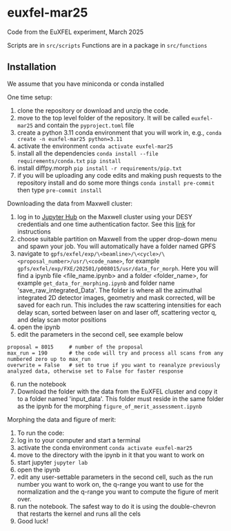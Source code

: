 # euxfel-mar25

Code from the EuXFEL experiment, March 2025

Scripts are in `src/scripts`
Functions are in a package in `src/functions`

## Installation

We assume that you have miniconda or conda installed

One time setup:

1. clone the repository or download and unzip the code.
2. move to the top level folder of the repository.  It will be called `euxfel-mar25` and contain the `pyproject.toml` file
3. create a python 3.11 conda environment that you will work in, e.g.,
   `conda create -n euxfel-mar25 python=3.11`
4. activate the environment
   `conda activate euxfel-mar25`
5. install all the dependencies
   `conda install --file requirements/conda.txt`
   `pip install `
6. install diffpy.morph
   `pip install -r requirements/pip.txt`
7. if you will be uploading any code edits and making push requests to the repository install and do some more things
   `conda install pre-commit` then type
   `pre-commit install`

Downloading the data from Maxwell cluster:

1. log in to [Jupyter Hub](https://max-jhub.desy.de) on the Maxwell cluster using your DESY credentials and one time authentication factor. See this [link](https://it.desy.de/services/mfa/external_people/index_eng.html) for instructions
2. choose suitable partition on Maxwell from the upper drop-down menu and spawn your job. You will automatically have a folder named GPFS
3. navigate to `gpfs/exfel/exp/\<beamline>/\<cycle>/\<proposal_number>/usr/\<code_name>`, for example `gpfs/exfel/exp/FXE/202501/p008015/usr/data_for_morph`. Here you will find a ipynb file \<file_name.ipynb> and a folder \<folder_name>, for example `get_data_for_morphing.ipynb` and folder name 'save_raw_integrated_Data'. The folder is where all the azimuthal integrated 2D detector images, geometry and mask corrected, will be saved for each run. This includes the raw scattering intensities for each delay scan, sorted between laser on and laser off, scattering vector q, and delay scan motor positions
4. open the ipynb
5. edit the parameters in the second cell, see example below
```
proposal = 8015     # number of the proposal
max_run = 190       # the code will try and process all scans from any numbered zero up to max_run
overwrite = False   # set to true if you want to reanalyze previously analyzed data, otherwise set to False for faster response
```
6. run the notebook
8. Download the folder with the data from the EuXFEL cluster and copy it to a folder named 'input_data'.  This folder must reside in the same folder as the ipynb for the morphing `figure_of_merit_assessment.ipynb`

Morphing the data and figure of merit:
1. To run the code:
2. log in to your computer and start a terminal
3. activate the conda environment `conda activate euxfel-mar25`
4. move to the directory with the ipynb in it that you want to work on
5. start jupyter `jupyter lab`
6. open the ipynb
7. edit any user-settable parameters in the second cell, such as the run number you want to work on, the q-range you want to use for the normalization and the q-range you want to compute the figure of merit over.
8. run the notebook.  The safest way to do it is using the double-chevron that restarts the kernel and runs all the cels
9. Good luck!
